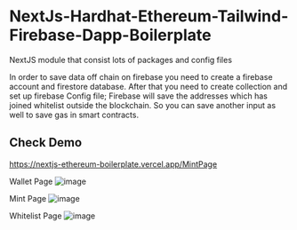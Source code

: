 # NextJs-Hardhat-Ethereum-Tailwind-Firebase-Dapp-Boilerplate

NextJS module that consist lots of packages and config files

In order to save data off chain on firebase you need to create a firebase account and firestore database. After that you need to create collection and set up firebase Config file; Firebase will save the addresses which has joined whitelist outside the blockchain. So you can save another input as well to save gas in smart contracts.

## Check Demo

<https://nextjs-ethereum-boilerplate.vercel.app/MintPage>

Wallet Page
![image](https://user-images.githubusercontent.com/45846424/188631452-4589cc0c-1049-4e4a-8edc-0077bbd5e290.png)

Mint Page
![image](https://user-images.githubusercontent.com/45846424/188631750-82acc529-22b1-4222-ae36-d8b085be55d7.png)

Whitelist Page
![image](https://user-images.githubusercontent.com/45846424/188283590-af6327af-26e1-4c0f-b354-afd0818e49a5.png)
